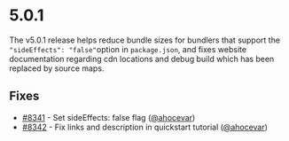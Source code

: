 # 5.0.1

The v5.0.1 release helps reduce bundle sizes for bundlers that support the `"sideEffects": "false"`option in `package.json`, and fixes website documentation regarding cdn locations and debug build which has been replaced by source maps.

## Fixes

 * [#8341](https://github.com/openlayers/openlayers/pull/8341) - Set sideEffects: false flag ([@ahocevar](https://github.com/ahocevar))
 * [#8342](https://github.com/openlayers/openlayers/pull/8342) - Fix links and description in quickstart tutorial ([@ahocevar](https://github.com/ahocevar))
